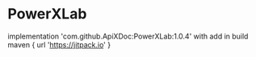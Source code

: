 # PowerXLab

   implementation 'com.github.ApiXDoc:PowerXLab:1.0.4'
with add in build maven { url 'https://jitpack.io' }
